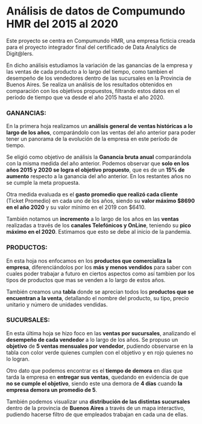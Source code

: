 # Análisis de datos de Compumundo HMR del 2015 al 2020

Este proyecto se centra en Compumundo HMR, una empresa ficticia creada para el proyecto integrador final del certificado de Data Analytics de Digit@lers.

En dicho análisis estudiamos la variación de las ganancias de la empresa y las ventas de cada producto a lo largo del tiempo, como tambien el desempeño de los vendedores dentro de las sucursales en la Provincia de Buenos Aires. Se realiza un análisis de los resultados obtenidos en comparación con los objetivos propuestos, filtrando estos datos en el período de tiempo que va desde el año 2015 hasta el año 2020.

### GANANCIAS:

En la primera hoja realizamos un **análisis general de ventas históricas a lo largo de los años**, comparándolo con las ventas del año anterior para poder tener un panorama de la evolución de la empresa en este período de tiempo.  

Se eligió como objetivo de análisis la **Ganancia bruta anual** comparándola con la misma medida del año anterior. Podemos observar que **solo en los años 2015 y 2020 se logra el objetivo propuesto**, que es de un **15% de aumento** respecto a la ganancia del año anterior. En los restantes años no se cumple la meta propuesta.  

Otra medida evaluada es el **gasto promedio que realizó cada cliente** (Ticket Promedio) en cada uno de los años, siendo su **valor máximo $8690 en el año 2020** y su valor mínimo en el 2019 con $6410.  

También notamos un **incremento** a lo largo de los años en las **ventas** realizadas a través de los **canales Telefónicos y OnLine**, teniendo su **pico máximo en el 2020**. Estimamos que esto se debe al inicio de la pandemia.

### PRODUCTOS:

En esta hoja nos enfocamos en los **productos que comercializa la empresa**, diferenciándolos por los **más y menos vendidos** para saber con cuales poder trabajar a futuro en ciertos aspectos como así tambien por los tipos de productos que mas se venden a lo largo de estos años.

También creamos una **tabla** donde se aprecian todos los **productos que se encuentran a la venta**, detallando el nombre del producto, su tipo, precio unitario y número de unidades vendidas.

### SUCURSALES:

En esta última hoja se hizo foco en las **ventas por sucursales**, analizando el **desempeño de cada vendedor** a lo largo de los años. Se propuso un **objetivo** de **5 ventas mensuales por vendedor**, pudiendo observarse en la tabla con color verde quienes cumplen con el objetivo y en rojo quienes no lo logran.

Otro dato que podemos encontrar es el **tiempo de demora** en días que tarda la empresa en **entregar sus ventas**, quedando en evidencia de que **no se cumple el objetivo**, siendo este una demora de **4 días** cuando **la empresa demora un promedio de 5**.

También podemos visualizar una **distribución de las distintas sucursales** dentro de la provincia de **Buenos Aires** a través de un mapa interactivo, pudiendo hacerse filtro de que empleados trabajan en cada una de ellas.
